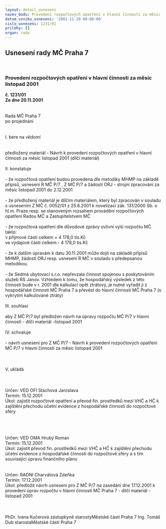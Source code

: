 ```yaml
---
layout: detail_usneseni
nazev_bodu: Provedení rozpočtových opatření v hlavní činnosti za měsíc listopad 2001
datum_vzniku_usneseni: '2001-11-20 00:00:00'
cislo_usneseni: 1231/01
prilohy: []
organ: rada
---
```

<div id="ucUsn_pList" class="usn">
	<span><h2>Usnesení rady MČ Praha 7 </h2>
<br></span><div class="standBody">
<span><h3>Provedení rozpočtových opatření v hlavní činnosti za měsíc listopad 2001</h3></span><div class="center">
		<strong>č. 1231/01</strong><br>
	</div>
<div class="center">
		<strong>Ze dne 20.11.2001</strong><br><br>
	</div>
<br>Rada MČ Praha 7<br>po projednání<br><br><br>I.	bere na vědomí<br><br> <br>předložený materiál - Návrh k provedení rozpočtových opatření v hlavní činnosti za měsíc listopad 2001 (dílčí materiál)<br><br>II.	konstatuje<br><br>- že rozpočtová opatření budou provedena dle metodiky MHMP na základě přípisů, usnesení R MČ P/7 , Z MČ P/7 a žádostí ORJ - strojní zpracování za měsíc listopad 2001 do 2.12.2001<br><br>- že předložený materiál je dílčím materiálem, který byl zpracován v souladu s usnesením Z MČ č. 0052/01 z 25.6.2001 k novelizaci zák. 131/2000 Sb. o hl.m. Praze resp. se stanoveným rozsahem provádění rozpočtových opatření Radou MČ a Zastupitelstvem MČ<br><br>- že rozpočtová opatření dle důvodové zprávy ovlivní výši rozpočtu MČ takto:<br>v   příjmové části  celkem      + 4 178,0 tis.Kč<br>ve výdajové části  celkem       - 4 178,0 tis.Kč<br><br>- že k dalším úpravám k datu 30.11.2001 může dojít  na základě přípisů MHMP, žádostí ORJ resp. usnesení R MČ v souladu s předepsanou metodikou.<br><br>- že Sedmá ubytovací s.r.o. nepřevzala činnost spojenou s poskytováním služeb RS Janov. Vzhledem k tomu, že hospodářský výsledek z této činnosti bude v r. 2001 dle kalkulací opět ztrátový, je nutné vyřadit ji z hospodářské činnosti MČ Praha 7 a převést do hlavní činnosti MČ Praha 7 (s vykrytím kalkulované ztráty) <br><br>III.	souhlasí <br><br>aby Z MČ P/7 byl předložen návrh na úpravy rozpočtu MČ P/7 v hlavní činnosti - dílčí materiál -listopad 2001<br><br>IV.	schvaluje <br><br>- návrh usnesení pro Z MČ P/7 - Návrh k provedení rozpočtových opatření MČ P/7 v hlavní činnosti za měsíc listopad 2001<br><br><br><br>V.	ukládá <br><br><br> <br>Určen:	VED OFI Stachová Jaroslava<br>Termín: 15.12.2001<br>Úkol:	zajistit rozpočtové opatření a převod fin. prostředků mezi VHČ a HČ k zajištění přechodu účetní evidence z hospodářské činnosti do rozpočtové sféry<br> <br><br><br> <br>Určen:	VED OMA Hrubý Roman<br>Termín: 15.12.2001<br>Úkol:	zajistit převod fin. prostředků mezi VHČ a HČ k zajištění přechodu účetní evidence z hospodářské činnosti do rozpočtové sféry a s tím související úpravu finančního plánu<br> <br> <br>Určen:	RADNI Charvátová Zdeňka<br>Termín: 17.12.2001<br>Úkol:	předložit návrh usnesení pro Z MČ P/7 na zasedání dne 17.12.2001 k provedení úprav rozpočtu v hlavní činnosti MČ Praha 7 - dílčí materiál - listopad 2001<br> <br> <br>	<br>PhDr. Ivana Kučerová zástupkyně starostyMěstské části Praha 7	Ing. Tomáš Dub starostaMěstské části Praha 7<br>	<br><br>
</div>
</div>